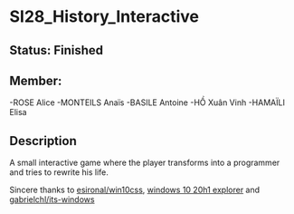 # SI28_History_Interactive

## Status: Finished

## Member:

  -ROSE Alice
	-MONTEILS Anaïs
	-BASILE Antoine
	-HỒ Xuân Vinh
	-HAMAÏLI Elisa

## Description
  A small interactive game where the player transforms into a programmer and tries to rewrite his life.

Sincere thanks to [esironal/win10css](https://github.com/esironal/win10css), [windows 10 20h1 explorer](https://codepen.io/nathel/pen/WNvvOLp) and [gabrielchl/its-windows](https://github.com/gabrielchl/its-windows) 
